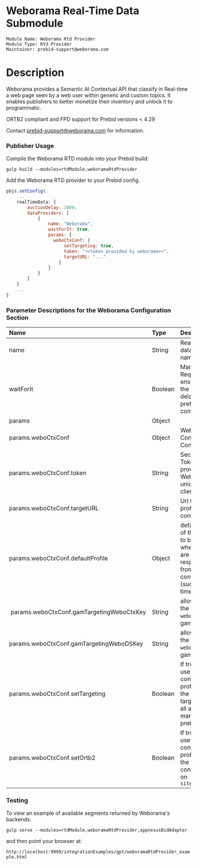 # Weborama Real-Time Data Submodule

```
Module Name: Weborama Rtd Provider
Module Type: Rtd Provider
Maintainer: prebid-support@weborama.com
```

# Description

Weborama provides a Semantic AI Contextual API that classify in Real-time a web page seen by a web user within generic and custom topics. It enables publishers to better monetize their inventory and unlock it to programmatic.

ORTB2 compliant and FPD support for Prebid versions < 4.29

Contact prebid-support@weborama.com for information.

### Publisher Usage

Compile the Weborama RTD module into your Prebid build:

`gulp build --modules=rtdModule,weboramaRtdProvider`

Add the Weborama RTD provider to your Prebid config.

```javascript
pbjs.setConfig(
    ...
    realTimeData: {
        auctionDelay: 1000,
        dataProviders: [
            {
                name: "Weborama",
                waitForIt: true,
                params: {
                  weboCtxConf: {
                      setTargeting: true,
                      token: "<<token provided by weborama>>",
                      targetURL: "..."
                    }
                }
            }
        ]
    }
    ...
}
```

### Parameter Descriptions for the Weborama Configuration Section

| Name  |Type | Description   | Notes  |
| :------------ | :------------ | :------------ |:------------ |
| name | String | Real time data module name | Mandatory. Always 'Weborama' |
| waitForIt | Boolean | Mandatory. Required to ensure that the auction is delayed until prefetch is complete | Optional. Defaults to false but recommended to true |
| params | Object | | Optional |
| params.weboCtxConf | Object | Weborama Contextual Configuration | Optional |
| params.weboCtxConf.token | String | Security Token provided by Weborama, unique per client | Mandatory |
| params.weboCtxConf.targetURL | String | Url to be profiled in the contextual api | Optional. Defaults to `document.URL` |
| params.weboCtxConf.defaultProfile | Object | default value of the profile to be used when there are no response from contextual api (such as timeout)| Optional. Default is `{}` |
| params.weboCtxConf.gamTargetingWeboCtxKey | String | allow rename the key `webo_ctx`  in gam targeting| Optional. Default is `webo_ctx`|
| params.weboCtxConf.gamTargetingWeboDSKey | String | allow rename the key `webo_ds` in gam targeting | Optional. Default is `webo_ds`|
| params.weboCtxConf.setTargeting|Boolean|If true, will use the contextual profile to set the gam targeting of all adunits managed by prebid.js| Optional. Default is *true*.|
| params.weboCtxConf.setOrtb2|Boolean|If true, will use the contextual profile to set the ortb2 configuration on `site.ext.data`| Optional. Default is *true*.|

### Testing

To view an example of available segments returned by Weborama's backends:

`gulp serve --modules=rtdModule,weboramaRtdProvider,appnexusBidAdapter`

and then point your browser at:

`http://localhost:9999/integrationExamples/gpt/weboramaRtdProvider_example.html`
